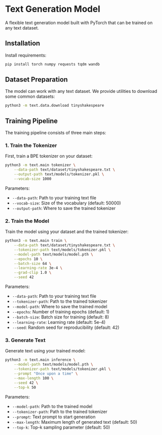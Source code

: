 # Text Generation Model

A flexible text generation model built with PyTorch that can be trained on any text dataset.

## Installation

Install requirements:
```bash
pip install torch numpy requests tqdm wandb
```

## Dataset Preparation

The model can work with any text dataset. We provide utilities to download some common datasets:

```bash
python3 -m text.data.download tinyshakespeare
```

## Training Pipeline

The training pipeline consists of three main steps:

### 1. Train the Tokenizer

First, train a BPE tokenizer on your dataset:

```bash
python3 -m text.main tokenizer \
    --data-path text/dataset/tinyshakespeare.txt \
    --output-path text/models/tokenizer.pkl \
    --vocab-size 1000
```

Parameters:
- `--data-path`: Path to your training text file
- `--vocab-size`: Size of the vocabulary (default: 50000)
- `--output-path`: Where to save the trained tokenizer

### 2. Train the Model

Train the model using your dataset and the trained tokenizer:

```bash
python3 -m text.main train \
    --data-path text/dataset/tinyshakespeare.txt \
    --tokenizer-path text/models/tokenizer.pkl \
    --model-path text/models/model.pth \
    --epochs 10 \
    --batch-size 64 \
    --learning-rate 3e-4 \
    --grad-clip 1.0 \
    --seed 42
```

Parameters:
- `--data-path`: Path to your training text file
- `--tokenizer-path`: Path to the trained tokenizer
- `--model-path`: Where to save the trained model
- `--epochs`: Number of training epochs (default: 1)
- `--batch-size`: Batch size for training (default: 8)
- `--learning-rate`: Learning rate (default: 5e-4)
- `--seed`: Random seed for reproducibility (default: 42)

### 3. Generate Text

Generate text using your trained model:

```bash
python3 -m text.main inference \
    --model-path text/models/model.pth \
    --tokenizer-path text/models/tokenizer.pkl \
    --prompt "Once upon a time" \
    --max-length 100 \
    --seed 42 \
    --top-k 50
```

Parameters:
- `--model-path`: Path to the trained model
- `--tokenizer-path`: Path to the trained tokenizer
- `--prompt`: Text prompt to start generation
- `--max-length`: Maximum length of generated text (default: 50)
- `--top-k`: Top-k sampling parameter (default: 50)

